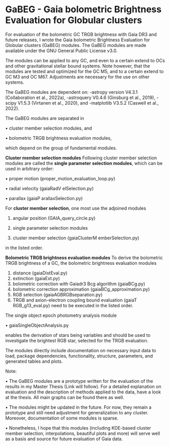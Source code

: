 # GaBEG - Gaia bolometric Brightness Evaluation for Globular clusters 

For evaluation of the bolometric GC TRGB brightness with Gaia DR3 and future releases, I
wrote the Gaia bolometric Brightness Evaluation for Globular clusters (GaBEG) modules.
The GaBEG modules are made available under the GNU General Public License v3.0. 

The modules can be applied to any GC, and even to a
certain extend to OCs and other gravitational stellar bound systems. Note however, that the
modules are tested and optimized for the GC M5, and to a certain extend to GC M3 and OC
M67. Adjustments are necessary for the use on other systems. 


The GaBEG modules are dependent on: 
-astropy version V4.3.1 (Collaboration et al., 2022a), 
-astroquery V0.4.6 (Ginsburg et al., 2019), 
-scipy V1.5.3 (Virtanen et al., 2020), and
-matplotlib V3.5.2 (Caswell et al., 2022).



The GaBEG modules are separated in 

•  cluster member selection modules, and 

•  bolometric TRGB brightness evaluation modules, 

which depend on the group of fundamental modules.


**Cluster member selection modules**
Following cluster member selection modules are called the **single parameter selection
modules**, which can be used in arbitrary order:

• proper motion    (proper_motion_evaluation_loop.py)

• radial velocity  (gaiaRadV elSelection.py)

• parallax         (gaiaP arallaxSelection.py)

For **cluster member selection**, one most use the adjoined modules

1) angular position (GAIA_query_circle.py)

2) single parameter selection modules

3) cluster member selection (gaiaClusterM emberSelection.py)

in the listed order.



**Bolometric TRGB brightness evaluation modules**
To derive the bolometric TRGB brightness of a GC, the bolometric brightness evaluation modules

1) distance (gaiaDistEval.py)
2) extinction (gaiaExt.py)
3) bolometric correction with Gaiadr3 Bcg algorithm (gaiaBCg.py)
4) bolometric correction approximation (gaiaBCg_approximation.py)
5) RGB selection (gaiaAGBRGBseparation.py)
6) TRGB and axion-electron coupling bound evaluation (gaiaT RGB_g13_eval.py)
need to be executed in the listed order. 

The single object epoch photometry analysis module

• gaiaSingleObjectAnalysis.py 

enables the derivation of stars being variables and should be used to investigate the brightest RGB star, selected for the TRGB evaluation. 


The modules directly include documentation on necessary input data to load, package
dependencies, functionality, structure, parameters, and generated tables and plots.

Note: 

• The GaBEG modules are a prototype written for the evaluation of the results in my Master Thesis (Link will follow). For a detailed explanation on evaluation and the description of methods applied to the data, have a look at the thesis. All main graphs can be found there as well. 

• The modules might be updated in the future. For now, they remain a prototype and still need adjustment for generalization to any cluster. Moreover, documentation of some modules is sparse.

• Nonetheless, I hope that this modules (including KDE-based cluster member selection, interpolations, beautiful plots and more) will serve well as a basis and source for future evaluation of Gaia data. 
